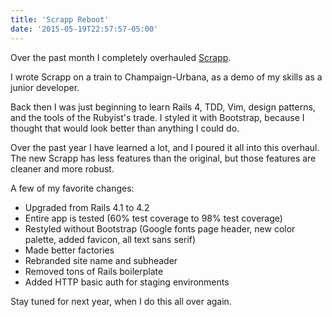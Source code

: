 ```yaml
---
title: 'Scrapp Reboot'
date: '2015-05-19T22:57:57-05:00'
---
```


Over the past month I completely overhauled [Scrapp](https://scrapp.herokuapp.com).

I wrote Scrapp on a train to Champaign-Urbana, as a demo of my skills as a junior developer.

Back then I was just beginning to learn Rails 4, TDD, Vim, design patterns, and the tools of the Rubyist's trade. I styled it with Bootstrap, because I thought that would look better than anything I could do.

Over the past year I have learned a lot, and I poured it all into this overhaul. The new Scrapp has less features than the original, but those features are cleaner and more robust.

A few of my favorite changes:

* Upgraded from Rails 4.1 to 4.2
* Entire app is tested (60% test coverage to 98% test coverage)
* Restyled without Bootstrap (Google fonts page header, new color palette, added favicon, all text sans serif)
* Made better factories
* Rebranded site name and subheader
* Removed tons of Rails boilerplate
* Added HTTP basic auth for staging environments

Stay tuned for next year, when I do this all over again.